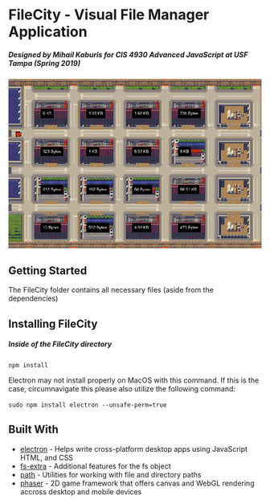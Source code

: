 # FileCity - Visual File Manager Application

##### Designed by Mihail Kaburis for CIS 4930 Advanced JavaScript at USF Tampa (Spring 2019)


![CityMap](/images/fileCity.png)

## Getting Started
The FileCity folder contains all necessary files (aside from the dependencies)

## Installing FileCity

##### Inside of the FileCity directory

`npm install`

Electron may not install properly on MacOS with this command. If this is the case, circumnavigate this please also utilize the following command:

`sudo npm install electron --unsafe-perm=true`

## Built With

* [electron](https://github.com/electron/electron) - Helps write cross-platform desktop apps using JavaScript HTML, and CSS
* [fs-extra](https://github.com/jprichardson/node-fs-extra) - Additional features for the fs object
* [path](https://nodejs.org/api/path.html) - Utilities for working with file and directory paths
* [phaser](https://github.com/request/request) - 2D game framework that offers canvas and WebGL rendering accross desktop and mobile devices



